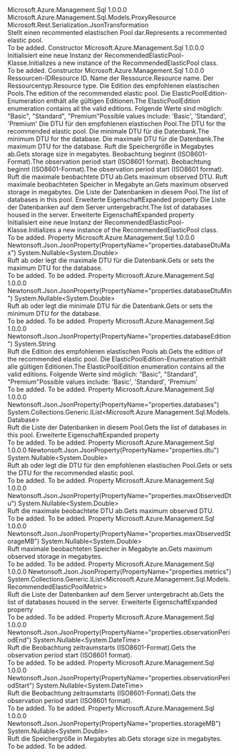 <Type Name="RecommendedElasticPool" FullName="Microsoft.Azure.Management.Sql.Models.RecommendedElasticPool">
  <TypeSignature Language="C#" Value="public class RecommendedElasticPool : Microsoft.Azure.Management.Sql.Models.ProxyResource" />
  <TypeSignature Language="ILAsm" Value=".class public auto ansi beforefieldinit RecommendedElasticPool extends Microsoft.Azure.Management.Sql.Models.ProxyResource" />
  <TypeSignature Language="DocId" Value="T:Microsoft.Azure.Management.Sql.Models.RecommendedElasticPool" />
  <TypeSignature Language="VB.NET" Value="Public Class RecommendedElasticPool&#xA;Inherits ProxyResource" />
  <TypeSignature Language="F#" Value="type RecommendedElasticPool = class&#xA;    inherit ProxyResource" />
  <AssemblyInfo>
    <AssemblyName>Microsoft.Azure.Management.Sql</AssemblyName>
    <AssemblyVersion>1.0.0.0</AssemblyVersion>
  </AssemblyInfo>
  <Base>
    <BaseTypeName>Microsoft.Azure.Management.Sql.Models.ProxyResource</BaseTypeName>
  </Base>
  <Interfaces />
  <Attributes>
    <Attribute>
      <AttributeName>Microsoft.Rest.Serialization.JsonTransformation</AttributeName>
    </Attribute>
  </Attributes>
  <Docs>
    <summary>
            <span data-ttu-id="fa1a3-101">Stellt einen recommented elastischen Pool dar.</span><span class="sxs-lookup"><span data-stu-id="fa1a3-101">Represents a recommented elastic pool.</span></span>
            </summary>
    <remarks>To be added.</remarks>
  </Docs>
  <Members>
    <Member MemberName=".ctor">
      <MemberSignature Language="C#" Value="public RecommendedElasticPool ();" />
      <MemberSignature Language="ILAsm" Value=".method public hidebysig specialname rtspecialname instance void .ctor() cil managed" />
      <MemberSignature Language="DocId" Value="M:Microsoft.Azure.Management.Sql.Models.RecommendedElasticPool.#ctor" />
      <MemberSignature Language="VB.NET" Value="Public Sub New ()" />
      <MemberType>Constructor</MemberType>
      <AssemblyInfo>
        <AssemblyName>Microsoft.Azure.Management.Sql</AssemblyName>
        <AssemblyVersion>1.0.0.0</AssemblyVersion>
      </AssemblyInfo>
      <Parameters />
      <Docs>
        <summary>
            <span data-ttu-id="fa1a3-102">Initialisiert eine neue Instanz der RecommendedElasticPool-Klasse.</span><span class="sxs-lookup"><span data-stu-id="fa1a3-102">Initializes a new instance of the RecommendedElasticPool class.</span></span>
            </summary>
        <remarks>To be added.</remarks>
      </Docs>
    </Member>
    <Member MemberName=".ctor">
      <MemberSignature Language="C#" Value="public RecommendedElasticPool (string id = null, string name = null, string type = null, string databaseEdition = null, Nullable&lt;double&gt; dtu = null, Nullable&lt;double&gt; databaseDtuMin = null, Nullable&lt;double&gt; databaseDtuMax = null, Nullable&lt;double&gt; storageMB = null, Nullable&lt;DateTime&gt; observationPeriodStart = null, Nullable&lt;DateTime&gt; observationPeriodEnd = null, Nullable&lt;double&gt; maxObservedDtu = null, Nullable&lt;double&gt; maxObservedStorageMB = null, System.Collections.Generic.IList&lt;Microsoft.Azure.Management.Sql.Models.Database&gt; databases = null, System.Collections.Generic.IList&lt;Microsoft.Azure.Management.Sql.Models.RecommendedElasticPoolMetric&gt; metrics = null);" />
      <MemberSignature Language="ILAsm" Value=".method public hidebysig specialname rtspecialname instance void .ctor(string id, string name, string type, string databaseEdition, valuetype System.Nullable`1&lt;float64&gt; dtu, valuetype System.Nullable`1&lt;float64&gt; databaseDtuMin, valuetype System.Nullable`1&lt;float64&gt; databaseDtuMax, valuetype System.Nullable`1&lt;float64&gt; storageMB, valuetype System.Nullable`1&lt;valuetype System.DateTime&gt; observationPeriodStart, valuetype System.Nullable`1&lt;valuetype System.DateTime&gt; observationPeriodEnd, valuetype System.Nullable`1&lt;float64&gt; maxObservedDtu, valuetype System.Nullable`1&lt;float64&gt; maxObservedStorageMB, class System.Collections.Generic.IList`1&lt;class Microsoft.Azure.Management.Sql.Models.Database&gt; databases, class System.Collections.Generic.IList`1&lt;class Microsoft.Azure.Management.Sql.Models.RecommendedElasticPoolMetric&gt; metrics) cil managed" />
      <MemberSignature Language="DocId" Value="M:Microsoft.Azure.Management.Sql.Models.RecommendedElasticPool.#ctor(System.String,System.String,System.String,System.String,System.Nullable{System.Double},System.Nullable{System.Double},System.Nullable{System.Double},System.Nullable{System.Double},System.Nullable{System.DateTime},System.Nullable{System.DateTime},System.Nullable{System.Double},System.Nullable{System.Double},System.Collections.Generic.IList{Microsoft.Azure.Management.Sql.Models.Database},System.Collections.Generic.IList{Microsoft.Azure.Management.Sql.Models.RecommendedElasticPoolMetric})" />
      <MemberSignature Language="VB.NET" Value="Public Sub New (Optional id As String = null, Optional name As String = null, Optional type As String = null, Optional databaseEdition As String = null, Optional dtu As Nullable(Of Double) = null, Optional databaseDtuMin As Nullable(Of Double) = null, Optional databaseDtuMax As Nullable(Of Double) = null, Optional storageMB As Nullable(Of Double) = null, Optional observationPeriodStart As Nullable(Of DateTime) = null, Optional observationPeriodEnd As Nullable(Of DateTime) = null, Optional maxObservedDtu As Nullable(Of Double) = null, Optional maxObservedStorageMB As Nullable(Of Double) = null, Optional databases As IList(Of Database) = null, Optional metrics As IList(Of RecommendedElasticPoolMetric) = null)" />
      <MemberSignature Language="F#" Value="new Microsoft.Azure.Management.Sql.Models.RecommendedElasticPool : string * string * string * string * Nullable&lt;double&gt; * Nullable&lt;double&gt; * Nullable&lt;double&gt; * Nullable&lt;double&gt; * Nullable&lt;DateTime&gt; * Nullable&lt;DateTime&gt; * Nullable&lt;double&gt; * Nullable&lt;double&gt; * System.Collections.Generic.IList&lt;Microsoft.Azure.Management.Sql.Models.Database&gt; * System.Collections.Generic.IList&lt;Microsoft.Azure.Management.Sql.Models.RecommendedElasticPoolMetric&gt; -&gt; Microsoft.Azure.Management.Sql.Models.RecommendedElasticPool" Usage="new Microsoft.Azure.Management.Sql.Models.RecommendedElasticPool (id, name, type, databaseEdition, dtu, databaseDtuMin, databaseDtuMax, storageMB, observationPeriodStart, observationPeriodEnd, maxObservedDtu, maxObservedStorageMB, databases, metrics)" />
      <MemberType>Constructor</MemberType>
      <AssemblyInfo>
        <AssemblyName>Microsoft.Azure.Management.Sql</AssemblyName>
        <AssemblyVersion>1.0.0.0</AssemblyVersion>
      </AssemblyInfo>
      <Parameters>
        <Parameter Name="id" Type="System.String" />
        <Parameter Name="name" Type="System.String" />
        <Parameter Name="type" Type="System.String" />
        <Parameter Name="databaseEdition" Type="System.String" />
        <Parameter Name="dtu" Type="System.Nullable&lt;System.Double&gt;" />
        <Parameter Name="databaseDtuMin" Type="System.Nullable&lt;System.Double&gt;" />
        <Parameter Name="databaseDtuMax" Type="System.Nullable&lt;System.Double&gt;" />
        <Parameter Name="storageMB" Type="System.Nullable&lt;System.Double&gt;" />
        <Parameter Name="observationPeriodStart" Type="System.Nullable&lt;System.DateTime&gt;" />
        <Parameter Name="observationPeriodEnd" Type="System.Nullable&lt;System.DateTime&gt;" />
        <Parameter Name="maxObservedDtu" Type="System.Nullable&lt;System.Double&gt;" />
        <Parameter Name="maxObservedStorageMB" Type="System.Nullable&lt;System.Double&gt;" />
        <Parameter Name="databases" Type="System.Collections.Generic.IList&lt;Microsoft.Azure.Management.Sql.Models.Database&gt;" />
        <Parameter Name="metrics" Type="System.Collections.Generic.IList&lt;Microsoft.Azure.Management.Sql.Models.RecommendedElasticPoolMetric&gt;" />
      </Parameters>
      <Docs>
        <param name="id"><span data-ttu-id="fa1a3-103">Ressourcen-ID</span><span class="sxs-lookup"><span data-stu-id="fa1a3-103">Resource ID.</span></span></param>
        <param name="name"><span data-ttu-id="fa1a3-104">Name der Ressource.</span><span class="sxs-lookup"><span data-stu-id="fa1a3-104">Resource name.</span></span></param>
        <param name="type"><span data-ttu-id="fa1a3-105">Der Ressourcentyp.</span><span class="sxs-lookup"><span data-stu-id="fa1a3-105">Resource type.</span></span></param>
        <param name="databaseEdition"><span data-ttu-id="fa1a3-106">Die Edition des empfohlenen elastischen Pools.</span><span class="sxs-lookup"><span data-stu-id="fa1a3-106">The edition of the recommended elastic pool.</span></span> <span data-ttu-id="fa1a3-107">Die ElasticPoolEdition-Enumeration enthält alle gültigen Editionen.</span><span class="sxs-lookup"><span data-stu-id="fa1a3-107">The ElasticPoolEdition enumeration contains all the valid editions.</span></span> <span data-ttu-id="fa1a3-108">Folgende Werte sind möglich: "Basic", "Standard", "Premium"</span><span class="sxs-lookup"><span data-stu-id="fa1a3-108">Possible values include: 'Basic', 'Standard', 'Premium'</span></span></param>
        <param name="dtu"><span data-ttu-id="fa1a3-109">Die DTU für den empfohlenen elastischen Pool.</span><span class="sxs-lookup"><span data-stu-id="fa1a3-109">The DTU for the recommended elastic pool.</span></span></param>
        <param name="databaseDtuMin"><span data-ttu-id="fa1a3-110">Die minimale DTU für die Datenbank.</span><span class="sxs-lookup"><span data-stu-id="fa1a3-110">The minimum DTU for the database.</span></span></param>
        <param name="databaseDtuMax"><span data-ttu-id="fa1a3-111">Die maximale DTU für die Datenbank.</span><span class="sxs-lookup"><span data-stu-id="fa1a3-111">The maximum DTU for the database.</span></span></param>
        <param name="storageMB"><span data-ttu-id="fa1a3-112">Ruft die Speichergröße in Megabytes ab.</span><span class="sxs-lookup"><span data-stu-id="fa1a3-112">Gets storage size in megabytes.</span></span></param>
        <param name="observationPeriodStart"><span data-ttu-id="fa1a3-113">Beobachtung beginnt (ISO8601-Format).</span><span class="sxs-lookup"><span data-stu-id="fa1a3-113">The observation period start (ISO8601 format).</span></span></param>
        <param name="observationPeriodEnd"><span data-ttu-id="fa1a3-114">Beobachtung beginnt (ISO8601-Format).</span><span class="sxs-lookup"><span data-stu-id="fa1a3-114">The observation period start (ISO8601 format).</span></span></param>
        <param name="maxObservedDtu"><span data-ttu-id="fa1a3-115">Ruft die maximale beobachtete DTU ab.</span><span class="sxs-lookup"><span data-stu-id="fa1a3-115">Gets maximum observed DTU.</span></span></param>
        <param name="maxObservedStorageMB"><span data-ttu-id="fa1a3-116">Ruft maximale beobachteten Speicher in Megabyte an.</span><span class="sxs-lookup"><span data-stu-id="fa1a3-116">Gets maximum observed storage in megabytes.</span></span></param>
        <param name="databases"><span data-ttu-id="fa1a3-117">Die Liste der Datenbanken in diesem Pool.</span><span class="sxs-lookup"><span data-stu-id="fa1a3-117">The list of databases in this pool.</span></span>
            <span data-ttu-id="fa1a3-118">Erweiterte Eigenschaft</span><span class="sxs-lookup"><span data-stu-id="fa1a3-118">Expanded property</span></span></param>
        <param name="metrics"><span data-ttu-id="fa1a3-119">Die Liste der Datenbanken auf dem Server untergebracht.</span><span class="sxs-lookup"><span data-stu-id="fa1a3-119">The list of databases housed in the server.</span></span>
            <span data-ttu-id="fa1a3-120">Erweiterte Eigenschaft</span><span class="sxs-lookup"><span data-stu-id="fa1a3-120">Expanded property</span></span></param>
        <summary>
            <span data-ttu-id="fa1a3-121">Initialisiert eine neue Instanz der RecommendedElasticPool-Klasse.</span><span class="sxs-lookup"><span data-stu-id="fa1a3-121">Initializes a new instance of the RecommendedElasticPool class.</span></span>
            </summary>
        <remarks>To be added.</remarks>
      </Docs>
    </Member>
    <Member MemberName="DatabaseDtuMax">
      <MemberSignature Language="C#" Value="public Nullable&lt;double&gt; DatabaseDtuMax { get; set; }" />
      <MemberSignature Language="ILAsm" Value=".property instance valuetype System.Nullable`1&lt;float64&gt; DatabaseDtuMax" />
      <MemberSignature Language="DocId" Value="P:Microsoft.Azure.Management.Sql.Models.RecommendedElasticPool.DatabaseDtuMax" />
      <MemberSignature Language="VB.NET" Value="Public Property DatabaseDtuMax As Nullable(Of Double)" />
      <MemberSignature Language="F#" Value="member this.DatabaseDtuMax : Nullable&lt;double&gt; with get, set" Usage="Microsoft.Azure.Management.Sql.Models.RecommendedElasticPool.DatabaseDtuMax" />
      <MemberType>Property</MemberType>
      <AssemblyInfo>
        <AssemblyName>Microsoft.Azure.Management.Sql</AssemblyName>
        <AssemblyVersion>1.0.0.0</AssemblyVersion>
      </AssemblyInfo>
      <Attributes>
        <Attribute>
          <AttributeName>Newtonsoft.Json.JsonProperty(PropertyName="properties.databaseDtuMax")</AttributeName>
        </Attribute>
      </Attributes>
      <ReturnValue>
        <ReturnType>System.Nullable&lt;System.Double&gt;</ReturnType>
      </ReturnValue>
      <Docs>
        <summary>
            <span data-ttu-id="fa1a3-122">Ruft ab oder legt die maximale DTU für die Datenbank.</span><span class="sxs-lookup"><span data-stu-id="fa1a3-122">Gets or sets the maximum DTU for the database.</span></span>
            </summary>
        <value>To be added.</value>
        <remarks>To be added.</remarks>
      </Docs>
    </Member>
    <Member MemberName="DatabaseDtuMin">
      <MemberSignature Language="C#" Value="public Nullable&lt;double&gt; DatabaseDtuMin { get; set; }" />
      <MemberSignature Language="ILAsm" Value=".property instance valuetype System.Nullable`1&lt;float64&gt; DatabaseDtuMin" />
      <MemberSignature Language="DocId" Value="P:Microsoft.Azure.Management.Sql.Models.RecommendedElasticPool.DatabaseDtuMin" />
      <MemberSignature Language="VB.NET" Value="Public Property DatabaseDtuMin As Nullable(Of Double)" />
      <MemberSignature Language="F#" Value="member this.DatabaseDtuMin : Nullable&lt;double&gt; with get, set" Usage="Microsoft.Azure.Management.Sql.Models.RecommendedElasticPool.DatabaseDtuMin" />
      <MemberType>Property</MemberType>
      <AssemblyInfo>
        <AssemblyName>Microsoft.Azure.Management.Sql</AssemblyName>
        <AssemblyVersion>1.0.0.0</AssemblyVersion>
      </AssemblyInfo>
      <Attributes>
        <Attribute>
          <AttributeName>Newtonsoft.Json.JsonProperty(PropertyName="properties.databaseDtuMin")</AttributeName>
        </Attribute>
      </Attributes>
      <ReturnValue>
        <ReturnType>System.Nullable&lt;System.Double&gt;</ReturnType>
      </ReturnValue>
      <Docs>
        <summary>
            <span data-ttu-id="fa1a3-123">Ruft ab oder legt die minimale DTU für die Datenbank.</span><span class="sxs-lookup"><span data-stu-id="fa1a3-123">Gets or sets the minimum DTU for the database.</span></span>
            </summary>
        <value>To be added.</value>
        <remarks>To be added.</remarks>
      </Docs>
    </Member>
    <Member MemberName="DatabaseEdition">
      <MemberSignature Language="C#" Value="public string DatabaseEdition { get; }" />
      <MemberSignature Language="ILAsm" Value=".property instance string DatabaseEdition" />
      <MemberSignature Language="DocId" Value="P:Microsoft.Azure.Management.Sql.Models.RecommendedElasticPool.DatabaseEdition" />
      <MemberSignature Language="VB.NET" Value="Public ReadOnly Property DatabaseEdition As String" />
      <MemberSignature Language="F#" Value="member this.DatabaseEdition : string" Usage="Microsoft.Azure.Management.Sql.Models.RecommendedElasticPool.DatabaseEdition" />
      <MemberType>Property</MemberType>
      <AssemblyInfo>
        <AssemblyName>Microsoft.Azure.Management.Sql</AssemblyName>
        <AssemblyVersion>1.0.0.0</AssemblyVersion>
      </AssemblyInfo>
      <Attributes>
        <Attribute>
          <AttributeName>Newtonsoft.Json.JsonProperty(PropertyName="properties.databaseEdition")</AttributeName>
        </Attribute>
      </Attributes>
      <ReturnValue>
        <ReturnType>System.String</ReturnType>
      </ReturnValue>
      <Docs>
        <summary>
            <span data-ttu-id="fa1a3-124">Ruft die Edition des empfohlenen elastischen Pools ab.</span><span class="sxs-lookup"><span data-stu-id="fa1a3-124">Gets the edition of the recommended elastic pool.</span></span> <span data-ttu-id="fa1a3-125">Die ElasticPoolEdition-Enumeration enthält alle gültigen Editionen.</span><span class="sxs-lookup"><span data-stu-id="fa1a3-125">The ElasticPoolEdition enumeration contains all the valid editions.</span></span>
            <span data-ttu-id="fa1a3-126">Folgende Werte sind möglich: "Basic", "Standard", "Premium"</span><span class="sxs-lookup"><span data-stu-id="fa1a3-126">Possible values include: 'Basic', 'Standard', 'Premium'</span></span>
            </summary>
        <value>To be added.</value>
        <remarks>To be added.</remarks>
      </Docs>
    </Member>
    <Member MemberName="Databases">
      <MemberSignature Language="C#" Value="public System.Collections.Generic.IList&lt;Microsoft.Azure.Management.Sql.Models.Database&gt; Databases { get; }" />
      <MemberSignature Language="ILAsm" Value=".property instance class System.Collections.Generic.IList`1&lt;class Microsoft.Azure.Management.Sql.Models.Database&gt; Databases" />
      <MemberSignature Language="DocId" Value="P:Microsoft.Azure.Management.Sql.Models.RecommendedElasticPool.Databases" />
      <MemberSignature Language="VB.NET" Value="Public ReadOnly Property Databases As IList(Of Database)" />
      <MemberSignature Language="F#" Value="member this.Databases : System.Collections.Generic.IList&lt;Microsoft.Azure.Management.Sql.Models.Database&gt;" Usage="Microsoft.Azure.Management.Sql.Models.RecommendedElasticPool.Databases" />
      <MemberType>Property</MemberType>
      <AssemblyInfo>
        <AssemblyName>Microsoft.Azure.Management.Sql</AssemblyName>
        <AssemblyVersion>1.0.0.0</AssemblyVersion>
      </AssemblyInfo>
      <Attributes>
        <Attribute>
          <AttributeName>Newtonsoft.Json.JsonProperty(PropertyName="properties.databases")</AttributeName>
        </Attribute>
      </Attributes>
      <ReturnValue>
        <ReturnType>System.Collections.Generic.IList&lt;Microsoft.Azure.Management.Sql.Models.Database&gt;</ReturnType>
      </ReturnValue>
      <Docs>
        <summary>
            <span data-ttu-id="fa1a3-127">Ruft die Liste der Datenbanken in diesem Pool.</span><span class="sxs-lookup"><span data-stu-id="fa1a3-127">Gets the list of databases in this pool.</span></span> <span data-ttu-id="fa1a3-128">Erweiterte Eigenschaft</span><span class="sxs-lookup"><span data-stu-id="fa1a3-128">Expanded property</span></span>
            </summary>
        <value>To be added.</value>
        <remarks>To be added.</remarks>
      </Docs>
    </Member>
    <Member MemberName="Dtu">
      <MemberSignature Language="C#" Value="public Nullable&lt;double&gt; Dtu { get; set; }" />
      <MemberSignature Language="ILAsm" Value=".property instance valuetype System.Nullable`1&lt;float64&gt; Dtu" />
      <MemberSignature Language="DocId" Value="P:Microsoft.Azure.Management.Sql.Models.RecommendedElasticPool.Dtu" />
      <MemberSignature Language="VB.NET" Value="Public Property Dtu As Nullable(Of Double)" />
      <MemberSignature Language="F#" Value="member this.Dtu : Nullable&lt;double&gt; with get, set" Usage="Microsoft.Azure.Management.Sql.Models.RecommendedElasticPool.Dtu" />
      <MemberType>Property</MemberType>
      <AssemblyInfo>
        <AssemblyName>Microsoft.Azure.Management.Sql</AssemblyName>
        <AssemblyVersion>1.0.0.0</AssemblyVersion>
      </AssemblyInfo>
      <Attributes>
        <Attribute>
          <AttributeName>Newtonsoft.Json.JsonProperty(PropertyName="properties.dtu")</AttributeName>
        </Attribute>
      </Attributes>
      <ReturnValue>
        <ReturnType>System.Nullable&lt;System.Double&gt;</ReturnType>
      </ReturnValue>
      <Docs>
        <summary>
            <span data-ttu-id="fa1a3-129">Ruft ab oder legt die DTU für den empfohlenen elastischen Pool.</span><span class="sxs-lookup"><span data-stu-id="fa1a3-129">Gets or sets the DTU for the recommended elastic pool.</span></span>
            </summary>
        <value>To be added.</value>
        <remarks>To be added.</remarks>
      </Docs>
    </Member>
    <Member MemberName="MaxObservedDtu">
      <MemberSignature Language="C#" Value="public Nullable&lt;double&gt; MaxObservedDtu { get; }" />
      <MemberSignature Language="ILAsm" Value=".property instance valuetype System.Nullable`1&lt;float64&gt; MaxObservedDtu" />
      <MemberSignature Language="DocId" Value="P:Microsoft.Azure.Management.Sql.Models.RecommendedElasticPool.MaxObservedDtu" />
      <MemberSignature Language="VB.NET" Value="Public ReadOnly Property MaxObservedDtu As Nullable(Of Double)" />
      <MemberSignature Language="F#" Value="member this.MaxObservedDtu : Nullable&lt;double&gt;" Usage="Microsoft.Azure.Management.Sql.Models.RecommendedElasticPool.MaxObservedDtu" />
      <MemberType>Property</MemberType>
      <AssemblyInfo>
        <AssemblyName>Microsoft.Azure.Management.Sql</AssemblyName>
        <AssemblyVersion>1.0.0.0</AssemblyVersion>
      </AssemblyInfo>
      <Attributes>
        <Attribute>
          <AttributeName>Newtonsoft.Json.JsonProperty(PropertyName="properties.maxObservedDtu")</AttributeName>
        </Attribute>
      </Attributes>
      <ReturnValue>
        <ReturnType>System.Nullable&lt;System.Double&gt;</ReturnType>
      </ReturnValue>
      <Docs>
        <summary>
            <span data-ttu-id="fa1a3-130">Ruft die maximale beobachtete DTU ab.</span><span class="sxs-lookup"><span data-stu-id="fa1a3-130">Gets maximum observed DTU.</span></span>
            </summary>
        <value>To be added.</value>
        <remarks>To be added.</remarks>
      </Docs>
    </Member>
    <Member MemberName="MaxObservedStorageMB">
      <MemberSignature Language="C#" Value="public Nullable&lt;double&gt; MaxObservedStorageMB { get; }" />
      <MemberSignature Language="ILAsm" Value=".property instance valuetype System.Nullable`1&lt;float64&gt; MaxObservedStorageMB" />
      <MemberSignature Language="DocId" Value="P:Microsoft.Azure.Management.Sql.Models.RecommendedElasticPool.MaxObservedStorageMB" />
      <MemberSignature Language="VB.NET" Value="Public ReadOnly Property MaxObservedStorageMB As Nullable(Of Double)" />
      <MemberSignature Language="F#" Value="member this.MaxObservedStorageMB : Nullable&lt;double&gt;" Usage="Microsoft.Azure.Management.Sql.Models.RecommendedElasticPool.MaxObservedStorageMB" />
      <MemberType>Property</MemberType>
      <AssemblyInfo>
        <AssemblyName>Microsoft.Azure.Management.Sql</AssemblyName>
        <AssemblyVersion>1.0.0.0</AssemblyVersion>
      </AssemblyInfo>
      <Attributes>
        <Attribute>
          <AttributeName>Newtonsoft.Json.JsonProperty(PropertyName="properties.maxObservedStorageMB")</AttributeName>
        </Attribute>
      </Attributes>
      <ReturnValue>
        <ReturnType>System.Nullable&lt;System.Double&gt;</ReturnType>
      </ReturnValue>
      <Docs>
        <summary>
            <span data-ttu-id="fa1a3-131">Ruft maximale beobachteten Speicher in Megabyte an.</span><span class="sxs-lookup"><span data-stu-id="fa1a3-131">Gets maximum observed storage in megabytes.</span></span>
            </summary>
        <value>To be added.</value>
        <remarks>To be added.</remarks>
      </Docs>
    </Member>
    <Member MemberName="Metrics">
      <MemberSignature Language="C#" Value="public System.Collections.Generic.IList&lt;Microsoft.Azure.Management.Sql.Models.RecommendedElasticPoolMetric&gt; Metrics { get; }" />
      <MemberSignature Language="ILAsm" Value=".property instance class System.Collections.Generic.IList`1&lt;class Microsoft.Azure.Management.Sql.Models.RecommendedElasticPoolMetric&gt; Metrics" />
      <MemberSignature Language="DocId" Value="P:Microsoft.Azure.Management.Sql.Models.RecommendedElasticPool.Metrics" />
      <MemberSignature Language="VB.NET" Value="Public ReadOnly Property Metrics As IList(Of RecommendedElasticPoolMetric)" />
      <MemberSignature Language="F#" Value="member this.Metrics : System.Collections.Generic.IList&lt;Microsoft.Azure.Management.Sql.Models.RecommendedElasticPoolMetric&gt;" Usage="Microsoft.Azure.Management.Sql.Models.RecommendedElasticPool.Metrics" />
      <MemberType>Property</MemberType>
      <AssemblyInfo>
        <AssemblyName>Microsoft.Azure.Management.Sql</AssemblyName>
        <AssemblyVersion>1.0.0.0</AssemblyVersion>
      </AssemblyInfo>
      <Attributes>
        <Attribute>
          <AttributeName>Newtonsoft.Json.JsonProperty(PropertyName="properties.metrics")</AttributeName>
        </Attribute>
      </Attributes>
      <ReturnValue>
        <ReturnType>System.Collections.Generic.IList&lt;Microsoft.Azure.Management.Sql.Models.RecommendedElasticPoolMetric&gt;</ReturnType>
      </ReturnValue>
      <Docs>
        <summary>
            <span data-ttu-id="fa1a3-132">Ruft die Liste der Datenbanken auf dem Server untergebracht ab.</span><span class="sxs-lookup"><span data-stu-id="fa1a3-132">Gets the list of databases housed in the server.</span></span> <span data-ttu-id="fa1a3-133">Erweiterte Eigenschaft</span><span class="sxs-lookup"><span data-stu-id="fa1a3-133">Expanded property</span></span>
            </summary>
        <value>To be added.</value>
        <remarks>To be added.</remarks>
      </Docs>
    </Member>
    <Member MemberName="ObservationPeriodEnd">
      <MemberSignature Language="C#" Value="public Nullable&lt;DateTime&gt; ObservationPeriodEnd { get; }" />
      <MemberSignature Language="ILAsm" Value=".property instance valuetype System.Nullable`1&lt;valuetype System.DateTime&gt; ObservationPeriodEnd" />
      <MemberSignature Language="DocId" Value="P:Microsoft.Azure.Management.Sql.Models.RecommendedElasticPool.ObservationPeriodEnd" />
      <MemberSignature Language="VB.NET" Value="Public ReadOnly Property ObservationPeriodEnd As Nullable(Of DateTime)" />
      <MemberSignature Language="F#" Value="member this.ObservationPeriodEnd : Nullable&lt;DateTime&gt;" Usage="Microsoft.Azure.Management.Sql.Models.RecommendedElasticPool.ObservationPeriodEnd" />
      <MemberType>Property</MemberType>
      <AssemblyInfo>
        <AssemblyName>Microsoft.Azure.Management.Sql</AssemblyName>
        <AssemblyVersion>1.0.0.0</AssemblyVersion>
      </AssemblyInfo>
      <Attributes>
        <Attribute>
          <AttributeName>Newtonsoft.Json.JsonProperty(PropertyName="properties.observationPeriodEnd")</AttributeName>
        </Attribute>
      </Attributes>
      <ReturnValue>
        <ReturnType>System.Nullable&lt;System.DateTime&gt;</ReturnType>
      </ReturnValue>
      <Docs>
        <summary>
            <span data-ttu-id="fa1a3-134">Ruft die Beobachtung zeitraumstarts (ISO8601-Format).</span><span class="sxs-lookup"><span data-stu-id="fa1a3-134">Gets the observation period start (ISO8601 format).</span></span>
            </summary>
        <value>To be added.</value>
        <remarks>To be added.</remarks>
      </Docs>
    </Member>
    <Member MemberName="ObservationPeriodStart">
      <MemberSignature Language="C#" Value="public Nullable&lt;DateTime&gt; ObservationPeriodStart { get; }" />
      <MemberSignature Language="ILAsm" Value=".property instance valuetype System.Nullable`1&lt;valuetype System.DateTime&gt; ObservationPeriodStart" />
      <MemberSignature Language="DocId" Value="P:Microsoft.Azure.Management.Sql.Models.RecommendedElasticPool.ObservationPeriodStart" />
      <MemberSignature Language="VB.NET" Value="Public ReadOnly Property ObservationPeriodStart As Nullable(Of DateTime)" />
      <MemberSignature Language="F#" Value="member this.ObservationPeriodStart : Nullable&lt;DateTime&gt;" Usage="Microsoft.Azure.Management.Sql.Models.RecommendedElasticPool.ObservationPeriodStart" />
      <MemberType>Property</MemberType>
      <AssemblyInfo>
        <AssemblyName>Microsoft.Azure.Management.Sql</AssemblyName>
        <AssemblyVersion>1.0.0.0</AssemblyVersion>
      </AssemblyInfo>
      <Attributes>
        <Attribute>
          <AttributeName>Newtonsoft.Json.JsonProperty(PropertyName="properties.observationPeriodStart")</AttributeName>
        </Attribute>
      </Attributes>
      <ReturnValue>
        <ReturnType>System.Nullable&lt;System.DateTime&gt;</ReturnType>
      </ReturnValue>
      <Docs>
        <summary>
            <span data-ttu-id="fa1a3-135">Ruft die Beobachtung zeitraumstarts (ISO8601-Format).</span><span class="sxs-lookup"><span data-stu-id="fa1a3-135">Gets the observation period start (ISO8601 format).</span></span>
            </summary>
        <value>To be added.</value>
        <remarks>To be added.</remarks>
      </Docs>
    </Member>
    <Member MemberName="StorageMB">
      <MemberSignature Language="C#" Value="public Nullable&lt;double&gt; StorageMB { get; set; }" />
      <MemberSignature Language="ILAsm" Value=".property instance valuetype System.Nullable`1&lt;float64&gt; StorageMB" />
      <MemberSignature Language="DocId" Value="P:Microsoft.Azure.Management.Sql.Models.RecommendedElasticPool.StorageMB" />
      <MemberSignature Language="VB.NET" Value="Public Property StorageMB As Nullable(Of Double)" />
      <MemberSignature Language="F#" Value="member this.StorageMB : Nullable&lt;double&gt; with get, set" Usage="Microsoft.Azure.Management.Sql.Models.RecommendedElasticPool.StorageMB" />
      <MemberType>Property</MemberType>
      <AssemblyInfo>
        <AssemblyName>Microsoft.Azure.Management.Sql</AssemblyName>
        <AssemblyVersion>1.0.0.0</AssemblyVersion>
      </AssemblyInfo>
      <Attributes>
        <Attribute>
          <AttributeName>Newtonsoft.Json.JsonProperty(PropertyName="properties.storageMB")</AttributeName>
        </Attribute>
      </Attributes>
      <ReturnValue>
        <ReturnType>System.Nullable&lt;System.Double&gt;</ReturnType>
      </ReturnValue>
      <Docs>
        <summary>
            <span data-ttu-id="fa1a3-136">Ruft die Speichergröße in Megabytes ab.</span><span class="sxs-lookup"><span data-stu-id="fa1a3-136">Gets storage size in megabytes.</span></span>
            </summary>
        <value>To be added.</value>
        <remarks>To be added.</remarks>
      </Docs>
    </Member>
  </Members>
</Type>